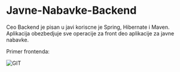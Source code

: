 # Javne-Nabavke-Backend
Ceo Backend je pisan u javi koriscne je Spring, Hibernate i Maven.<br>
Aplikacija obezbedjuje sve operacije za front deo aplikacije za javne nabavke. <br>

Primer frontenda:<br>

![GIT](https://i.ibb.co/xDyL6Yw/jn1.jpg) <br>
